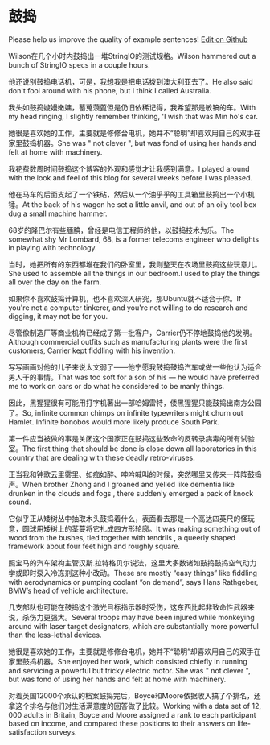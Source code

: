 # 鼓捣

Please help us improve the quality of example sentences! [Edit on Github](https://github.com/jiyushe/jiyu-example-sentence-source/blob/main/chinese/gudao_3.md)

<p><span class="chinese">Wilson在几个小时内鼓捣出一堆StringIO的测试规格。</span><span class="english">Wilson hammered out a bunch of StringIO specs in a couple hours.</span></p>

<p><span class="chinese">他还说别鼓捣电话机，可是，我想我是把电话拨到澳大利亚去了。</span><span class="english">He also said don't fool around with his phone, but I think I called Australia.</span></p>

<p><span class="chinese">我头如鼓捣嫙嫚嫩嫞，蓄蒐蒗蓖但是仍旧依稀记得，我希望那是敏镐的车。</span><span class="english">With my head ringing, I slightly remember thinking, 'I wish that was Min ho's car.</span></p>

<p><span class="chinese">她很是喜欢她的工作，主要就是修修台电机，她并不“聪明”却喜欢用自己的双手在家里鼓捣机器。</span><span class="english">She was " not clever ", but was fond of using her hands and felt at home with machinery.</span></p>

<p><span class="chinese">我花费数周时间鼓捣这个博客的外观和感觉才让我感到满意。</span><span class="english">I played around with the look and feel of this blog for several weeks before I was pleased.</span></p>

<p><span class="chinese">他在马车的后面支起了一个铁砧，然后从一个油乎乎的工具箱里鼓捣出一个小机锤。</span><span class="english">At the back of his wagon he set a little anvil, and out of an oily tool box dug a small machine hammer.</span></p>

<p><span class="chinese">68岁的隆巴尔有些腼腆，曾经是电信工程师的他，以鼓捣技术为乐。</span><span class="english">The somewhat shy Mr Lombard, 68, is a former telecoms engineer who delights in playing with technology.</span></p>

<p><span class="chinese">当时，她把所有的东西都堆在我们的卧室里，我则整天在农场里鼓捣这些玩意儿。</span><span class="english">She used to assemble all the things in our bedroom.I used to play the things all over the day on the farm.</span></p>

<p><span class="chinese">如果你不喜欢鼓捣计算机，也不喜欢深入研究，那Ubuntu就不适合于你。</span><span class="english">If you're not a computer tinkerer, and you're not willing to do research and digging, it may not be for you.</span></p>

<p><span class="chinese">尽管像制造厂等商业机构已经成了第一批客户，Carrier仍不停地鼓捣他的发明。</span><span class="english">Although commercial outfits such as manufacturing plants were the first customers, Carrier kept fiddling with his invention.</span></p>

<p><span class="chinese">写写画画对他的儿子来说太文弱了——他宁愿我鼓捣鼓捣汽车或做一些他认为适合男人干的事情。</span><span class="english">That was too soft for a son of his — he would have preferred me to work on cars or do what he considered to be manly things.</span></p>

<p><span class="chinese">因此，黑猩猩很有可能用打字机著出一部哈姆雷特，倭黑猩猩只能鼓捣出南方公园了。</span><span class="english">So, infinite common chimps on infinite typewriters might churn out Hamlet. Infinite bonobos would more likely produce South Park.</span></p>

<p><span class="chinese">第一件应当被做的事是关闭这个国家正在鼓捣这些致命的反转录病毒的所有试验室。</span><span class="english">The first thing that should be done is close down all laboratories in this country that are dealing with these deadly retro-viruses.</span></p>

<p><span class="chinese">正当我和钟歌云里雾里、如痴如醉、呻吟喊叫的时候，突然哪里又传来一阵阵鼓捣声。</span><span class="english">When brother Zhong and I groaned and yelled like dementia like drunken in the clouds and fogs , there suddenly emerged a pack of knock sound.</span></p>

<p><span class="chinese">它似乎正从矮树丛中抽取木头鼓捣着什么，表面看去那是一个高达四英尺的怪玩意，圆球用矮树上的茎蔓将它扎成四方形轮廓。</span><span class="english">It was making something out of wood from the bushes, tied together with tendrils , a queerly shaped framework about four feet high and roughly square.</span></p>

<p><span class="chinese">照宝马的汽车架构主管汉斯.拉特格贝尔说法，这里大多数诸如鼓捣鼓捣空气动力学或即时泵入冷冻剂这种小改动。</span><span class="english">These are mostly “easy things” like fiddling with  aerodynamics or pumping coolant  “on demand”, says Hans Rathgeber, BMW’s head of vehicle architecture.</span></p>

<p><span class="chinese">几支部队也可能在鼓捣这个激光目标指示器时受伤，这东西比起非致命性武器来说，杀伤力更强大。</span><span class="english">Several troops may have been injured while monkeying around with laser target designators, which are substantially more powerful than the less-lethal devices.</span></p>

<p><span class="chinese">她很是喜欢她的工作，主要就是修修台电机，她并不“聪明”却喜欢用自己的双手在家里鼓捣机器。</span><span class="english">She enjoyed her work, which consisted chiefly in running and servicing a powerful but tricky electric motor. She was " not clever ", but was fond of using her hands and felt at home with machinery.</span></p>

<p><span class="chinese">对着英国12000个承认的档案鼓捣完后，Boyce和Moore依据收入搞了个排名，还拿这个排名与他们对生活满意度的回答做了比较。</span><span class="english">Working with a data set of 12, 000 adults in Britain, Boyce and Moore assigned a rank to each participant based on income, and compared these positions to their answers on life-satisfaction surveys.</span></p>


